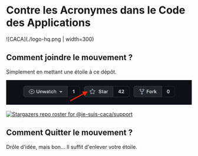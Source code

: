 # Contre les Acronymes dans le Code des Applications

![CACA](./logo-hq.png | width=300)


## Comment joindre le mouvement ?

Simplement en mettant une étoile à ce dépôt.

![CACA](./how-to-star.png)

[![Stargazers repo roster for @je-suis-caca/support](https://reporoster.com/stars/notext/dark/je-suis-caca/support)](https://github.com/je-suis-caca/support/stargazers)

## Comment Quitter le mouvement ?

Drôle d'idée, mais bon... Il suffit d'enlever votre étoile.
